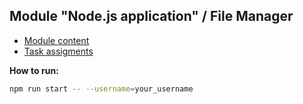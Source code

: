## Module "Node.js application" / File Manager

* [Module content](https://github.com/rolling-scopes-school/tasks/blob/master/node/modules/nodejs-application/README.md)
* [Task assigments](https://github.com/AlreadyBored/nodejs-assignments/blob/main/assignments/file-manager/assignment.md)

**How to run:**
```bash
npm run start -- --username=your_username
```
